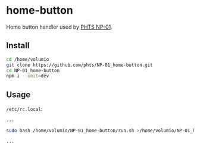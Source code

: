 # home-button

Home button handler used by [PHTS NP-01].

## Install

```sh
cd /home/volumio
git clone https://github.com/phts/NP-01_home-button.git
cd NP-01_home-button
npm i --omit=dev
```

## Usage

`/etc/rc.local`:

```sh
...

sudo bash /home/volumio/NP-01_home-button/run.sh >/home/volumio/NP-01_home-button/rc.log 2>&1 &

...
```

[PHTS NP-01]: https://tsaryk.com/NP-01
